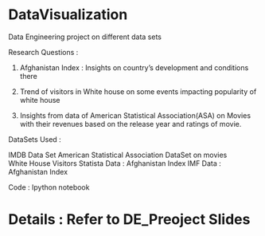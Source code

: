 # DataVisualization
Data Engineering project on different data sets


Research Questions :
1. Afghanistan Index : Insights on country’s development and conditions there

2. Trend of visitors in White house on some events impacting popularity of white house

3. Insights from data of American Statistical Association(ASA) on Movies with their revenues  based on the release year and ratings of movie.



DataSets Used : 

IMDB Data Set
American Statistical Association DataSet on movies	
White House Visitors
Statista Data : Afghanistan Index
IMF Data : Afghanistan Index


Code : 
Ipython notebook


Details : Refer to DE_Preoject Slides
=======
